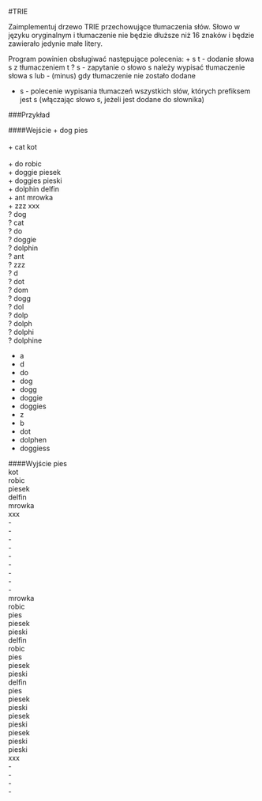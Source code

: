 #TRIE

Zaimplementuj drzewo TRIE przechowujące tłumaczenia słów. Słowo w języku oryginalnym i tłumaczenie nie będzie dłuższe niż 16 znaków i będzie zawierało jedynie małe litery.

Program powinien obsługiwać następujące polecenia:
\+ s t - dodanie słowa s z tłumaczeniem t
? s - zapytanie o słowo s należy wypisać tłumaczenie słowa s lub - (minus) gdy tłumaczenie nie zostało dodane
* s - polecenie wypisania tłumaczeń wszystkich słów, których prefiksem jest s (włączając słowo s, jeżeli jest dodane do słownika)

###Przykład

####Wejście
\+ dog pies<br /><br />
\+ cat kot<br /><br />
\+ do robic<br />
\+ doggie piesek<br />
\+ doggies pieski<br />
\+ dolphin delfin<br />
\+ ant mrowka<br />
\+ zzz xxx<br />
? dog<br />
? cat<br />
? do<br />
? doggie<br />
? dolphin<br />
? ant<br />
? zzz<br />
? d<br />
? dot<br />
? dom<br />
? dogg<br />
? dol<br />
? dolp<br />
? dolph<br />
? dolphi<br />
? dolphine<br />
* a<br />
* d<br />
* do<br />
* dog<br />
* dogg<br />
* doggie<br />
* doggies<br />
* z<br />
* b<br />
* dot<br />
* dolphen<br />
* doggiess<br />


####Wyjście
pies<br />
kot<br />
robic<br />
piesek<br />
delfin<br />
mrowka<br />
xxx<br />
-<br />
-<br />
-<br />
-<br />
-<br />
-<br />
-<br />
-<br />
-<br />
mrowka<br />
robic<br />
pies<br />
piesek<br />
pieski<br />
delfin<br />
robic<br />
pies<br />
piesek<br />
pieski<br />
delfin<br />
pies<br />
piesek<br />
pieski<br />
piesek<br />
pieski<br />
piesek<br />
pieski<br />
pieski<br />
xxx<br />
-<br />
-<br />
-<br />
-<br />